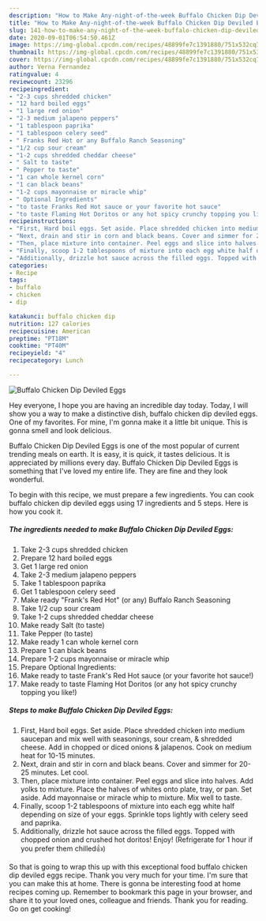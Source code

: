 ```yaml
---
description: "How to Make Any-night-of-the-week Buffalo Chicken Dip Deviled Eggs"
title: "How to Make Any-night-of-the-week Buffalo Chicken Dip Deviled Eggs"
slug: 141-how-to-make-any-night-of-the-week-buffalo-chicken-dip-deviled-eggs
date: 2020-09-01T06:54:50.461Z
image: https://img-global.cpcdn.com/recipes/48899fe7c1391880/751x532cq70/buffalo-chicken-dip-deviled-eggs-recipe-main-photo.jpg
thumbnail: https://img-global.cpcdn.com/recipes/48899fe7c1391880/751x532cq70/buffalo-chicken-dip-deviled-eggs-recipe-main-photo.jpg
cover: https://img-global.cpcdn.com/recipes/48899fe7c1391880/751x532cq70/buffalo-chicken-dip-deviled-eggs-recipe-main-photo.jpg
author: Verna Fernandez
ratingvalue: 4
reviewcount: 23296
recipeingredient:
- "2-3 cups shredded chicken"
- "12 hard boiled eggs"
- "1 large red onion"
- "2-3 medium jalapeno peppers"
- "1 tablespoon paprika"
- "1 tablespoon celery seed"
- " Franks Red Hot or any Buffalo Ranch Seasoning"
- "1/2 cup sour cream"
- "1-2 cups shredded cheddar cheese"
- " Salt to taste"
- " Pepper to taste"
- "1 can whole kernel corn"
- "1 can black beans"
- "1-2 cups mayonnaise or miracle whip"
- " Optional Ingredients"
- "to taste Franks Red Hot sauce or your favorite hot sauce"
- "to taste Flaming Hot Doritos or any hot spicy crunchy topping you like"
recipeinstructions:
- "First, Hard boil eggs. Set aside. Place shredded chicken into medium saucepan and mix well with seasonings, sour cream, &amp; shredded cheese. Add in chopped or diced onions &amp; jalapenos. Cook on medium heat for 10-15 minutes."
- "Next, drain and stir in corn and black beans. Cover and simmer for 20-25 minutes. Let cool."
- "Then, place mixture into container. Peel eggs and slice into halves. Add yolks to mixture. Place the halves of whites onto plate, tray, or pan. Set aside. Add mayonnaise or miracle whip to mixture. Mix well to taste."
- "Finally, scoop 1-2 tablespoons of mixture into each egg white half depending on size of your eggs. Sprinkle tops lightly with celery seed and paprika."
- "Additionally, drizzle hot sauce across the filled eggs. Topped with chopped onion and crushed hot doritos! Enjoy! (Refrigerate for 1 hour if you prefer them chilled👍)"
categories:
- Recipe
tags:
- buffalo
- chicken
- dip

katakunci: buffalo chicken dip 
nutrition: 127 calories
recipecuisine: American
preptime: "PT18M"
cooktime: "PT40M"
recipeyield: "4"
recipecategory: Lunch

---
```



![Buffalo Chicken Dip Deviled Eggs](https://img-global.cpcdn.com/recipes/48899fe7c1391880/751x532cq70/buffalo-chicken-dip-deviled-eggs-recipe-main-photo.jpg)

Hey everyone, I hope you are having an incredible day today. Today, I will show you a way to make a distinctive dish, buffalo chicken dip deviled eggs. One of my favorites. For mine, I'm gonna make it a little bit unique. This is gonna smell and look delicious.



Buffalo Chicken Dip Deviled Eggs is one of the most popular of current trending meals on earth. It is easy, it is quick, it tastes delicious. It is appreciated by millions every day. Buffalo Chicken Dip Deviled Eggs is something that I've loved my entire life. They are fine and they look wonderful.


To begin with this recipe, we must prepare a few ingredients. You can cook buffalo chicken dip deviled eggs using 17 ingredients and 5 steps. Here is how you cook it.

<!--inarticleads1-->

##### The ingredients needed to make Buffalo Chicken Dip Deviled Eggs:

1. Take 2-3 cups shredded chicken
1. Prepare 12 hard boiled eggs
1. Get 1 large red onion
1. Take 2-3 medium jalapeno peppers
1. Take 1 tablespoon paprika
1. Get 1 tablespoon celery seed
1. Make ready  &#34;Frank&#39;s Red Hot&#34; (or any) Buffalo Ranch Seasoning
1. Take 1/2 cup sour cream
1. Take 1-2 cups shredded cheddar cheese
1. Make ready  Salt (to taste)
1. Take  Pepper (to taste)
1. Make ready 1 can whole kernel corn
1. Prepare 1 can black beans
1. Prepare 1-2 cups mayonnaise or miracle whip
1. Prepare  Optional Ingredients:
1. Make ready to taste Frank&#39;s Red Hot sauce (or your favorite hot sauce!)
1. Make ready to taste Flaming Hot Doritos (or any hot spicy crunchy topping you like!)




<!--inarticleads2-->

##### Steps to make Buffalo Chicken Dip Deviled Eggs:

1. First, Hard boil eggs. Set aside. Place shredded chicken into medium saucepan and mix well with seasonings, sour cream, &amp; shredded cheese. Add in chopped or diced onions &amp; jalapenos. Cook on medium heat for 10-15 minutes.
1. Next, drain and stir in corn and black beans. Cover and simmer for 20-25 minutes. Let cool.
1. Then, place mixture into container. Peel eggs and slice into halves. Add yolks to mixture. Place the halves of whites onto plate, tray, or pan. Set aside. Add mayonnaise or miracle whip to mixture. Mix well to taste.
1. Finally, scoop 1-2 tablespoons of mixture into each egg white half depending on size of your eggs. Sprinkle tops lightly with celery seed and paprika.
1. Additionally, drizzle hot sauce across the filled eggs. Topped with chopped onion and crushed hot doritos! Enjoy! (Refrigerate for 1 hour if you prefer them chilled👍)




So that is going to wrap this up with this exceptional food buffalo chicken dip deviled eggs recipe. Thank you very much for your time. I'm sure that you can make this at home. There is gonna be interesting food at home recipes coming up. Remember to bookmark this page in your browser, and share it to your loved ones, colleague and friends. Thank you for reading. Go on get cooking!
